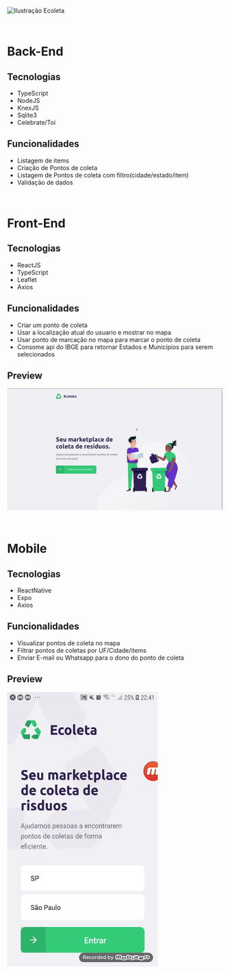 ![Ilustração Ecoleta](https://user-images.githubusercontent.com/38081852/83580830-6f63e200-a513-11ea-9a27-0a109ec1e4d0.png)

<br>

# Back-End

  ## Tecnologias 

  - TypeScript
  - NodeJS
  - KnexJS
  - Sqlite3
  - Celebrate/Toi
  
  ## Funcionalidades

  - Listagem de items 
  - Criação de Pontos de coleta
  - Listagem de Pontos de coleta com filtro(cidade/estado/item)
  - Validação de dados
  
  <br>
  
  
  # Front-End
  
   ## Tecnologias
   
   - ReactJS
   - TypeScript
   - Leaflet
   - Axios
   
   ## Funcionalidades
   
   - Criar um ponto de coleta
   - Usar a localização atual do usuario e mostrar no mapa
   - Usar ponto de marcação no mapa para marcar o ponto de coleta
   - Consome api do IBGE para retornar Estados e Municípios para serem selecionados
   
   ## Preview
   
   
   ![Demo CountPages alpha](/NWL.gif)
   
  
  <br>
  
  # Mobile
  
   ## Tecnologias
    
   - ReactNative
   - Expo
   - Axios
   
   ## Funcionalidades
   
   - Visualizar pontos de coleta no mapa
   - Filtrar pontos de coletas por UF/Cidade/items
   - Enviar E-mail ou Whatsapp para o dono do ponto de coleta
   
   ## Preview
   
   
   ![Demo CountPages alpha](/mobile.gif)
